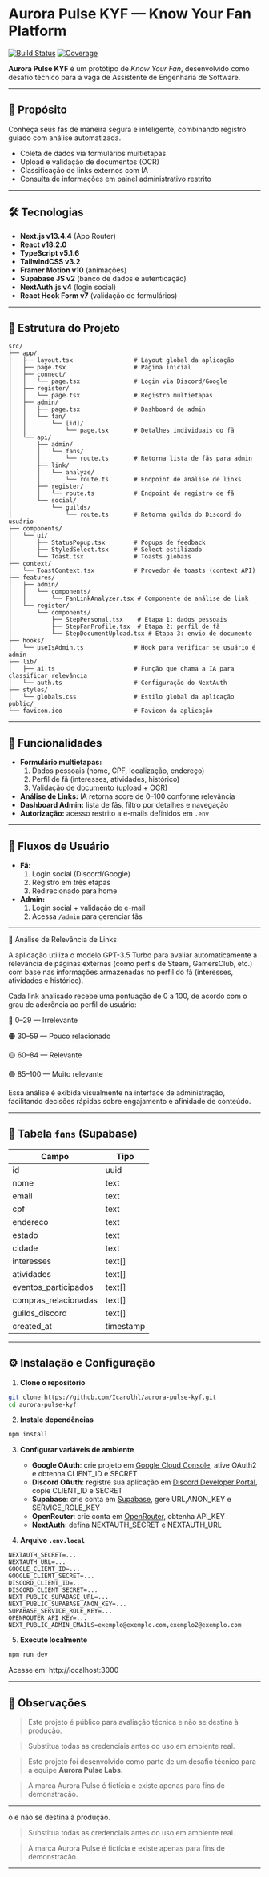 ﻿# Aurora Pulse KYF — Know Your Fan Platform

[![Build Status](https://img.shields.io/badge/build-passing-brightgreen)](https://github.com/seu-usuario/aurora-pulse-kyf/actions)
[![Coverage](https://img.shields.io/badge/coverage-95%25-blue)](https://github.com/seu-usuario/aurora-pulse-kyf/actions)

**Aurora Pulse KYF** é um protótipo de *Know Your Fan*, desenvolvido como desafio técnico para a vaga de Assistente de
Engenharia de Software.

---

## 🚀 Propósito

Conheça seus fãs de maneira segura e inteligente, combinando registro guiado
com análise automatizada.

- Coleta de dados via formulários multietapas
- Upload e validação de documentos (OCR)
- Classificação de links externos com IA
- Consulta de informações em painel administrativo restrito

---

## 🛠 Tecnologias

- **Next.js v13.4.4** (App Router)
- **React v18.2.0**
- **TypeScript v5.1.6**
- **TailwindCSS v3.2**
- **Framer Motion v10** (animações)
- **Supabase JS v2** (banco de dados e autenticação)
- **NextAuth.js v4** (login social)
- **React Hook Form v7** (validação de formulários)

---

## 🧱 Estrutura do Projeto

```
src/
├── app/
│   ├── layout.tsx                 # Layout global da aplicação
│   ├── page.tsx                   # Página inicial
│   ├── connect/
│   │   └── page.tsx               # Login via Discord/Google
│   ├── register/
│   │   └── page.tsx               # Registro multietapas
│   ├── admin/
│   │   ├── page.tsx               # Dashboard de admin
│   │   └── fan/
│   │       └── [id]/
│   │           └── page.tsx       # Detalhes individuais do fã
│   └── api/
│       ├── admin/
│       │   └── fans/
│       │       └── route.ts       # Retorna lista de fãs para admin
│       ├── link/
│       │   └── analyze/
│       │       └── route.ts       # Endpoint de análise de links
│       ├── register/
│       │   └── route.ts           # Endpoint de registro de fã
│       └── social/
│           └── guilds/
│               └── route.ts       # Retorna guilds do Discord do usuário
├── components/
│   └── ui/
│       ├── StatusPopup.tsx        # Popups de feedback
│       ├── StyledSelect.tsx       # Select estilizado
│       └── Toast.tsx              # Toasts globais
├── context/
│   └── ToastContext.tsx           # Provedor de toasts (context API)
├── features/
│   ├── admin/
│   │   └── components/
│   │       └── FanLinkAnalyzer.tsx # Componente de análise de link
│   └── register/
│       └── components/
│           ├── StepPersonal.tsx    # Etapa 1: dados pessoais
│           ├── StepFanProfile.tsx  # Etapa 2: perfil de fã
│           └── StepDocumentUpload.tsx # Etapa 3: envio de documento
├── hooks/
│   └── useIsAdmin.ts              # Hook para verificar se usuário é admin
├── lib/
│   ├── ai.ts                      # Função que chama a IA para classificar relevância
│   └── auth.ts                    # Configuração do NextAuth
├── styles/
│   └── globals.css                # Estilo global da aplicação
public/
└── favicon.ico                    # Favicon da aplicação

```

---

## 📝 Funcionalidades

- **Formulário multietapas:**
  1. Dados pessoais (nome, CPF, localização, endereço)
  2. Perfil de fã (interesses, atividades, histórico)
  3. Validação de documento (upload + OCR)
- **Análise de Links:** IA retorna score de 0–100 conforme relevância
- **Dashboard Admin:** lista de fãs, filtro por detalhes e navegação
- **Autorização:** acesso restrito a e-mails definidos em `.env`

---

## 🔐 Fluxos de Usuário

- **Fã:**
  1. Login social (Discord/Google)
  2. Registro em três etapas
  3. Redirecionado para home
- **Admin:**
  1. Login social + validação de e-mail
  2. Acessa `/admin` para gerenciar fãs

---

🔄 Análise de Relevância de Links

A aplicação utiliza o modelo GPT-3.5 Turbo para avaliar automaticamente a
relevância de páginas externas (como perfis de Steam, GamersClub, etc.) com base
nas informações armazenadas no perfil do fã (interesses, atividades e histórico).

Cada link analisado recebe uma pontuação de 0 a 100, de acordo com o grau de
aderência ao perfil do usuário:

🔴 0–29 — Irrelevante

🟠 30–59 — Pouco relacionado

🟡 60–84 — Relevante

🟢 85–100 — Muito relevante

Essa análise é exibida visualmente na interface de administração, facilitando
decisões rápidas sobre engajamento e afinidade de conteúdo.

---

## 🧬 Tabela `fans` (Supabase)

| Campo                 | Tipo     |
|----------------------|----------|
| id                   | uuid     |
| nome                 | text     |
| email                | text     |
| cpf                  | text     |
| endereco             | text     |
| estado               | text     |
| cidade               | text     |
| interesses           | text[]   |
| atividades           | text[]   |
| eventos_participados | text[]   |
| compras_relacionadas | text[]   |
| guilds_discord       | text[]   |
| created_at           | timestamp|

---

## ⚙️ Instalação e Configuração

1. **Clone o repositório**
```bash
git clone https://github.com/Icarolhl/aurora-pulse-kyf.git
cd aurora-pulse-kyf
```
2. **Instale dependências**
```bash
npm install
```
3. **Configurar variáveis de ambiente**
   - **Google OAuth**: crie projeto em [Google Cloud Console](https://console.cloud.google.com), ative OAuth2 e obtenha CLIENT_ID e SECRET
   - **Discord OAuth**: registre sua aplicação em [Discord Developer Portal](https://discord.com/developers), copie CLIENT_ID e SECRET
   - **Supabase**: crie conta em [Supabase](https://supabase.com), gere URL,ANON_KEY e SERVICE_ROLE_KEY
   - **OpenRouter**: crie conta em [OpenRouter](https://openrouter.ai), obtenha API_KEY
   - **NextAuth**: defina NEXTAUTH_SECRET e NEXTAUTH_URL

4. **Arquivo `.env.local`**
```env
NEXTAUTH_SECRET=...
NEXTAUTH_URL=...
GOOGLE_CLIENT_ID=...
GOOGLE_CLIENT_SECRET=...
DISCORD_CLIENT_ID=...
DISCORD_CLIENT_SECRET=...
NEXT_PUBLIC_SUPABASE_URL=...
NEXT_PUBLIC_SUPABASE_ANON_KEY=...
SUPABASE_SERVICE_ROLE_KEY=...
OPENROUTER_API_KEY=...
NEXT_PUBLIC_ADMIN_EMAILS=exemplo@exemplo.com,exemplo2@exemplo.com
```

5. **Execute localmente**
```bash
npm run dev
```

Acesse em: http://localhost:3000

---

## 📌 Observações

> Este projeto é público para avaliação técnica e não se destina à produção.

> Substitua todas as credenciais antes do uso em ambiente real.

> Este projeto foi desenvolvido como parte de um desafio técnico para a equipe **Aurora Pulse Labs**.

> A marca Aurora Pulse é fictícia e existe apenas para fins de demonstração.


---
o e não se destina à produção.

> Substitua todas as credenciais antes do uso em ambiente real.

> A marca Aurora Pulse é fictícia e existe apenas para fins de demonstração.


---

